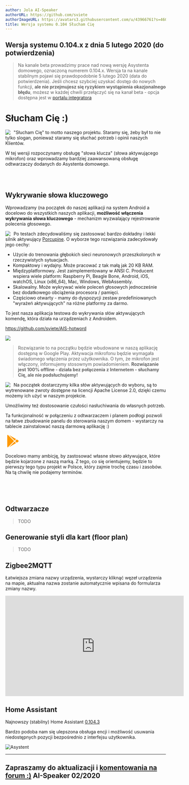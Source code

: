 ```yaml
---
author: Jola AI-Speaker
authorURL: https://github.com/sviete
authorImageURL: https://avatars3.githubusercontent.com/u/43966761?s=460&v=4
title: Wersja systemu 0.104 Słucham Cię
---
```


## Wersja systemu 0.104.x z dnia 5 lutego 2020 (do potwierdzenia)

> Na kanale beta prowadzimy prace nad nową wersję Asystenta domowego, oznaczoną numerem 0.104.x. Wersja ta na kanale stabilnym pojawi się prawdopodobnie 5 lutego 2020 (data do potwierdzenia).
> Jeśli chcesz szybciej uzyskać dostęp do nowych funkcji, **ale nie przejmujesz się ryzykiem wystąpienia okazjonalnego błędu**, możesz w każdej chwili przełączyć się na kanał beta - opcja dostępna jest w [portalu integratora](/AIS-docs/docs/en/ais_dom_cloud_gates.html)



# Słucham Cię :)

<img src="/AIS-docs/img/en/blog/202002/ai-speaker.png" style="float: left; margin-right: 10px; max-width:50%;"/>

"Słucham Cię" to motto naszego projektu. Staramy się, żeby był to nie tylko slogan, ponieważ staramy się słuchać potrzeb i opinii naszych Klientów.

W tej wersji rozpoczynamy obsługę "słowa klucza" (słowa aktywującego mikrofon) oraz wprowadzamy bardziej zaawansowaną obsługę odtwarzaczy dodanych do Asystenta domowego.

<br><br>

## Wykrywanie słowa kluczowego

Wprowadzamy (na początek do naszej aplikacji na system Android a docelowo do wszystkich naszych aplikacji, **możliwość włączenia wykrywania słowa kluczowego** - mechanizm wyzwalający rejestrowanie polecenia głosowego.

<img src="/AIS-docs/img/en/blog/202002/porcupine.png" style="float: left; margin-right: 10px; max-width:60%;"/>

Po testach zdecydowaliśmy się zastosować bardzo dokładny i lekki silnik aktywujący [Porcupine](https://picovoice.ai/). O wyborze tego rozwiązania zadecydowały jego cechy:
- Użycie do trenowania głębokich sieci neuronowych przeszkolonych w rzeczywistych sytuacjach.
- Kompaktowy i wydajny. Może pracować z tak małą jak 20 KB RAM.
- Międzyplatformowy. Jest zaimplementowany w ANSI C. Producent wspiera wiele platform: Raspberry Pi, Beagle Bone, Android, iOS, watchOS, Linux (x86_64), Mac, Windows, WebAssembly.
- Skalowalny. Może wykrywać wiele poleceń głosowych jednocześnie bez dodatkowego obciążenia procesora / pamięci.
- Częściowo otwarty - mamy do dyspozycji zestaw predefiniowanych "wyrażeń aktywujących" na różne platformy za darmo.



To jest nasza aplikacja testowa do wykrywania słów aktywujących komendę, która działa na urządzeniach z Androidem.

https://github.com/sviete/AIS-hotword


<img src="/AIS-docs/img/en/blog/202002/ais_hot_word.png" style="max-width:80%;"/>


> Rozwiązanie to na początku będzie wbudowane w naszą aplikację dostępną w Google Play.
> Aktywacja mikrofonu będzie wymagała świadomego włączenia przez użytkownika. O tym, że mikrofon jest włączony, informujemy stosownym powiadomieniem. **Rozwiązanie jest 100% offline - działa bez połączenia z Internetem - słuchamy Cię, ale nie podsłuchujemy!**



<img src="/AIS-docs/img/en/blog/202002/ais_hot_word_1.png" style="float: left; margin-right: 10px; max-width:30%;"/>

Na początek dostarczymy kilka słów aktywujących do wyboru, są to wytrenowane zwroty dostępne na licencji Apache License 2.0, dzięki czemu możemy ich użyć w naszym projekcie.


Umożliwimy też dostosowanie czułości nasłuchiwania do własnych potrzeb.

Ta funkcjonalność w połączeniu z odtwarzaczem i planem podłogi pozwoli na łatwe zbudowanie panelu do sterowania naszym domem - wystarczy na tablecie zainstalować naszą darmową aplikację :)

[<svg style="width:48px;height:48px" viewBox="0 0 24 24">
    <path fill="#ff9900" d="M3,20.5V3.5C3,2.91 3.34,2.39 3.84,2.15L13.69,12L3.84,21.85C3.34,21.6 3,21.09 3,20.5M16.81,15.12L6.05,21.34L14.54,12.85L16.81,15.12M20.16,10.81C20.5,11.08 20.75,11.5 20.75,12C20.75,12.5 20.53,12.9 20.18,13.18L17.89,14.5L15.39,12L17.89,9.5L20.16,10.81M6.05,2.66L16.81,8.88L14.54,11.15L6.05,2.66Z" />
</svg>](https://play.google.com/store/apps/details?id=pl.sviete.dom&hl=en)

Docelowo mamy ambicję, by zastosować własne słowo aktywujące, które będzie kojarzone z naszą marką. Z tego, co się orientujemy, będzie to pierwszy tego typu projekt w Polsce, który zajmie trochę czasu i zasobów. Na tą chwilę nie podajemy terminów.

<br><br><br>

## Odtwarzacze

> TODO


## Generowanie styli dla kart (floor plan)

> TODO

<!--truncate-->

## Zigbee2MQTT

Łatwiejsza zmiana nazwy urządzenia, wystarczy kliknąć węzeł urządzenia na mapie, aktualna nazwa zostanie automatycznie wpisana do formularza zmiany nazwy.

<iframe width="560" height="315"  src="https://www.youtube.com/embed/jYW2V8zgcDI" frameborder="0" allowfullscreen></iframe>


## Home Assistant

Najnowszy (stabilny) Home Assistant <a href="https://www.home-assistant.io/blog/2020/01/15/release-104/" target="_blank">0.104.3</a>

Bardzo podoba nam się ulepszona obsługa encji i możliwość usuwania niedostępnych pozycji bezpośrednio z interfejsu użytkownika.

![Asystent](/AIS-docs/img/en/blog/202002/ha_entity_del.png)


----
Zapraszamy do aktualizacji i [komentowania na forum :)](https://ai-speaker.discourse.group/)
AI-Speaker 02/2020
----


<div id='discourse-comments' style='height: 600px; overflow-y: scroll;'>
<style>
iframe#discourse-embed-frame {
    height: 700px !important;
}
</style>
</div>

<script markdown="0">
  DiscourseEmbed = { discourseUrl: 'https://ai-speaker.discourse.group/',
                     discourseEmbedUrl: 'https://sviete.github.io/AIS-docs/blog/2020/02/05/release-notes.html' };
  (function() {
    var d = document.createElement('script'); d.type = 'text/javascript'; d.async = true;
    d.src = DiscourseEmbed.discourseUrl + 'javascripts/embed.js';
    (document.getElementsByTagName('head')[0] || document.getElementsByTagName('body')[0]).appendChild(d);
  })();
</script>
